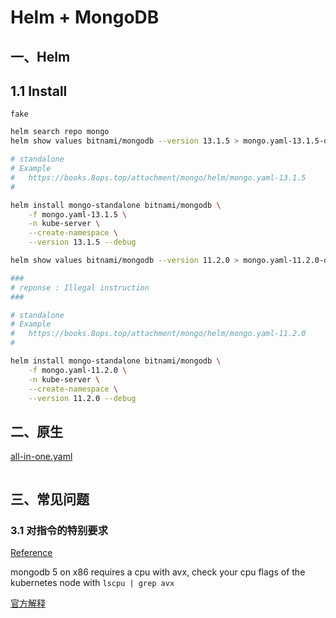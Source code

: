 # Helm + MongoDB

## 一、Helm



## 1.1 Install

`fake`

```bash
helm search repo mongo
helm show values bitnami/mongodb --version 13.1.5 > mongo.yaml-13.1.5-default

# standalone
# Example
#   https://books.8ops.top/attachment/mongo/helm/mongo.yaml-13.1.5
#

helm install mongo-standalone bitnami/mongodb \
    -f mongo.yaml-13.1.5 \
    -n kube-server \
    --create-namespace \
    --version 13.1.5 --debug

helm show values bitnami/mongodb --version 11.2.0 > mongo.yaml-11.2.0-default

###
# reponse : Illegal instruction
###

# standalone
# Example
#   https://books.8ops.top/attachment/mongo/helm/mongo.yaml-11.2.0
#

helm install mongo-standalone bitnami/mongodb \
    -f mongo.yaml-11.2.0 \
    -n kube-server \
    --create-namespace \
    --version 11.2.0 --debug

```



## 二、原生

[all-in-one.yaml](https://github.com/mongodb/mongodb-atlas-kubernetes/blob/main/deploy/all-in-one.yaml)



```bash
```







## 三、常见问题

### 3.1 对指令的特别要求

[Reference](https://www.jianshu.com/p/359803fef7c7)

mongodb 5 on x86 requires a cpu with avx, check your cpu flags of the kubernetes node with `lscpu | grep avx`

[官方解释](https://www.mongodb.com/docs/manual/administration/production-notes/)
